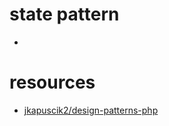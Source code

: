 # state pattern

* 


# resources

* [jkapuscik2/design-patterns-php](https://github.com/jkapuscik2/design-patterns-php/blob/master/behavioral/State)
